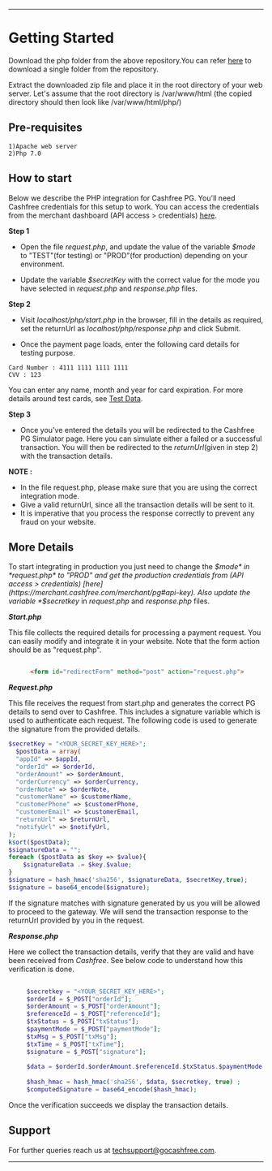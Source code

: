 
*****************************************************************************************

# Getting Started

Download the php folder from the above repository.You can refer [here](https://stackoverflow.com/questions/7106012/download-a-single-folder-or-directory-from-a-github-repo) to download a single folder from the repository.

Extract the downloaded zip file and place it in the root directory of your web server. Let's assume that the root directory is /var/www/html (the copied directory should then look like /var/www/html/php/) 


## Pre-requisites

```
1)Apache web server
2)Php 7.0

```

## How to start

Below we describe the PHP integration for Cashfree PG. You'll need Cashfree credentials for this setup to work. You can access the credentials from the merchant dashboard (API access > credentials) [here](https://test.gocashfree.com/merchant/pg#api-key).

**Step 1**

  - Open the file *request.php*, and update the value of the variable *$mode* to "TEST"(for testing) or "PROD"(for production) depending on your environment.

  - Update the variable *$secretKey* with the correct value for the mode you have selected in *request.php* and *response.php* files.

**Step 2**

  - Visit *localhost/php/start.php* in the browser, fill in the details as required, set the returnUrl as *localhost/php/response.php* and click Submit.

  - Once the payment page loads, enter the following card details for testing purpose. 
  
  ```
  Card Number : 4111 1111 1111 1111
  CVV : 123
  ```
  You can enter any name, month and year for card expiration. For more details around test cards, see [Test Data](https://docs.cashfree.com/docs/resources/#test-data).

**Step 3**

  - Once you've entered the details you will be redirected to the Cashfree PG Simulator page. Here you can simulate either a failed or a successful transaction. You will then be redirected to the *returnUrl*(given in step 2) with the transaction details.

**NOTE :** 

- In the file request.php, please make sure that you are using the correct integration mode. 
- Give a valid returnUrl, since all the transaction details will be sent to it.
- It is imperative that you process the response correctly to prevent any fraud on your website. 

## More Details

To start integrating in production you just need to change the *$mode* in *request.php* to "PROD" and get the production credentials from (API access > credentials) [here](https://merchant.cashfree.com/merchant/pg#api-key). Also update the variable *$secretkey* in *request.php* and *response.php* files.

***Start.php***

This file collects the required details for processing a payment request. You can easily modify and integrate it in your website. Note that the form action should be as "request.php".

```html

      <form id="redirectForm" method="post" action="request.php">

```
***Request.php***

This file receives the request from start.php and generates the correct PG details to send over to Cashfree. This includes a signature variable which is used to authenticate each request. The following code is used to generate the signature from the provided details.

```php
$secretKey = "<YOUR_SECRET_KEY_HERE>";
  $postData = array( 
  "appId" => $appId, 
  "orderId" => $orderId, 
  "orderAmount" => $orderAmount, 
  "orderCurrency" => $orderCurrency, 
  "orderNote" => $orderNote, 
  "customerName" => $customerName, 
  "customerPhone" => $customerPhone, 
  "customerEmail" => $customerEmail,
  "returnUrl" => $returnUrl, 
  "notifyUrl" => $notifyUrl,
);
ksort($postData);
$signatureData = "";
foreach ($postData as $key => $value){
    $signatureData .= $key.$value;
}
$signature = hash_hmac('sha256', $signatureData, $secretKey,true);
$signature = base64_encode($signature);

```
If the signature matches with signature generated by us you will be allowed to proceed to the gateway. We will send the transaction response to the returnUrl provided by you in the request.

***Response.php***

Here we collect the transaction details, verify that they are valid and have been received from *Cashfree*. See below code to understand how this verification is done.

```php
     
     $secretkey = "<YOUR_SECRET_KEY_HERE>";
     $orderId = $_POST["orderId"];
     $orderAmount = $_POST["orderAmount"];
     $referenceId = $_POST["referenceId"];
     $txStatus = $_POST["txStatus"];
     $paymentMode = $_POST["paymentMode"];
     $txMsg = $_POST["txMsg"];
     $txTime = $_POST["txTime"];
     $signature = $_POST["signature"];
     
     $data = $orderId.$orderAmount.$referenceId.$txStatus.$paymentMode.$txMsg.$txTime;
     
     $hash_hmac = hash_hmac('sha256', $data, $secretkey, true) ;
     $computedSignature = base64_encode($hash_hmac);

```
Once the verification succeeds we display the transaction details.


## Support

For further queries reach us at [techsupport@gocashfree.com](techsupport@gocashfree.com). 

*****************************************************************************************
